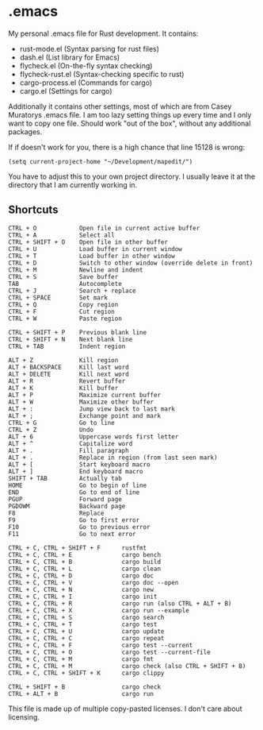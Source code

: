 # .emacs
My personal .emacs file for Rust development. It contains:

- rust-mode.el (Syntax parsing for rust files)
- dash.el (List library for Emacs)
- flycheck.el (On-the-fly syntax checking)
- flycheck-rust.el (Syntax-checking specific to rust)
- cargo-process.el (Commands for cargo)
- cargo.el (Settings for cargo)

Additionally it contains other settings, most of which are from Casey Muratorys .emacs file. I am too lazy setting things up every time and I only want to copy one file. Should work "out of the box", without any additional packages.

If if doesn't work for you, there is a high chance that line 15128 is wrong:

```
(setq current-project-home "~/Development/mapedit/")
```

You have to adjust this to your own project directory. I usually leave it at the directory that I am currently working in.

## Shortcuts

```
CTRL + O            Open file in current active buffer
CTRL + A            Select all
CTRL + SHIFT + O    Open file in other buffer
CTRL + U            Load buffer in current window
CTRL + T            Load buffer in other window
CTRL + D            Switch to other window (override delete in front)
CTRL + M            Newline and indent
CTRL + S            Save buffer
TAB                 Autocomplete
CTRL + J            Search + replace
CTRL + SPACE        Set mark
CTRL + Q            Copy region
CTRL + F            Cut region
CTRL + W            Paste region

CTRL + SHIFT + P    Previous blank line
CTRL + SHIFT + N    Next blank line
CTRL + TAB          Indent region
    
ALT + Z             Kill region
ALT + BACKSPACE     Kill last word
ALT + DELETE        Kill next word
ALT + R             Revert buffer
ALT + K             Kill buffer
ALT + P             Maximize current buffer
ALT + W             Maximize other buffer
ALT + :             Jump view back to last mark
ALT + ;             Exchange point and mark
CTRL + G            Go to line
CTRL + Z            Undo
ALT + 6             Uppercase words first letter
ALT + ^             Capitalize word
ALT + .             Fill paragraph
ALT + .             Replace in region (from last seen mark)
ALT + [             Start keyboard macro
ALT + ]             End keyboard macro
SHIFT + TAB         Actually tab
HOME                Go to begin of line
END                 Go to end of line
PGUP                Forward page
PGDOWM              Backward page
F8                  Replace
F9                  Go to first error
F10                 Go to previous error
F11                 Go to next error

CTRL + C, CTRL + SHIFT + F      rustfmt
CTRL + C, CTRL + E              cargo bench
CTRL + C, CTRL + B              cargo build
CTRL + C, CTRL + L              cargo clean
CTRL + C, CTRL + D              cargo doc
CTRL + C, CTRL + V              cargo doc --open
CTRL + C, CTRL + N              cargo new
CTRL + C, CTRL + I              cargo init
CTRL + C, CTRL + R              cargo run (also CTRL + ALT + B)
CTRL + C, CTRL + X              cargo run --example
CTRL + C, CTRL + S              cargo search
CTRL + C, CTRL + T              cargo test
CTRL + C, CTRL + U              cargo update
CTRL + C, CTRL + C              cargo repeat
CTRL + C, CTRL + F              cargo test --current
CTRL + C, CTRL + O              cargo test --current-file
CTRL + C, CTRL + M              cargo fmt
CTRL + C, CTRL + M              cargo check (also CTRL + SHIFT + B)
CTRL + C, CTRL + SHIFT + K      cargo clippy
 
CTRL + SHIFT + B                cargo check
CTRL + ALT + B                  cargo run
```

This file is made up of multiple copy-pasted licenses. I don't care about licensing.
